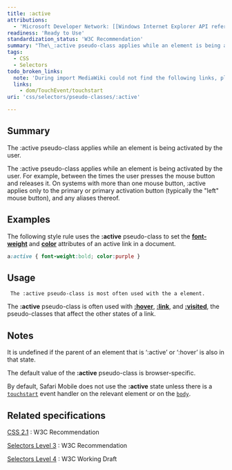 ```yaml
---
title: :active
attributions:
  - 'Microsoft Developer Network: [[Windows Internet Explorer API reference](http://msdn.microsoft.com/en-us/library/ie/hh828809%28v=vs.85%29.aspx) Article]'
readiness: 'Ready to Use'
standardization_status: 'W3C Recommendation'
summary: "The\_:active pseudo-class applies while an element is being activated by the user."
tags:
  - CSS
  - Selectors
todo_broken_links:
  note: 'During import MediaWiki could not find the following links, please fix and adjust this list.'
  links:
    - dom/TouchEvent/touchstart
uri: 'css/selectors/pseudo-classes/:active'

---
```

## Summary

The :active pseudo-class applies while an element is being activated by the user.

 The :active pseudo-class applies while an element is being activated by the user. For example, between the times the user presses the mouse button and releases it. On systems with more than one mouse button, :active applies only to the primary or primary activation button (typically the "left" mouse button), and any aliases thereof.

## Examples

The following style rule uses the **:active** pseudo-class to set the [**font-weight**](/css/properties/font-weight) and [**color**](/css/properties/color) attributes of an active link in a document.

``` css
a:active { font-weight:bold; color:purple }
```

## Usage

     The :active pseudo-class is most often used with the a element.

The **:active** pseudo-class is often used with [**:hover**](/css/selectors/pseudo-classes/:hover), [**:link**](/css/selectors/pseudo-classes/:link), and [**:visited**](/css/selectors/pseudo-classes/:visited), the pseudo-classes that affect the other states of a link.

## Notes

It is undefined if the parent of an element that is ‘:active’ or ‘:hover’ is also in that state.

The default value of the **:active** pseudo-class is browser-specific.

By default, Safari Mobile does not use the **:active** state unless there is a [`touchstart`](/w/index.php?title=dom/TouchEvent/touchstart&action=edit&redlink=1) event handler on the relevant element or on the [`body`](/html/elements/body).

## Related specifications

[CSS 2.1](http://www.w3.org/TR/CSS2/selector.html#dynamic-pseudo-classes)
:   W3C Recommendation

[Selectors Level 3](http://www.w3.org/TR/css3-selectors/#the-user-action-pseudo-classes-hover-act)
:   W3C Recommendation

[Selectors Level 4](http://dev.w3.org/csswg/selectors4/#active-pseudo)
:   W3C Working Draft
